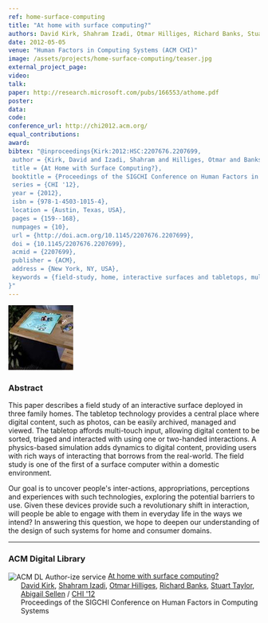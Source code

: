 ```yaml
---
ref: home-surface-computing
title: "At home with surface computing?"
authors: David Kirk, Shahram Izadi, Otmar Hilliges, Richard Banks, Stuart Taylor, Abigail Sellen
date: 2012-05-05
venue: "Human Factors in Computing Systems (ACM CHI)"
image: /assets/projects/home-surface-computing/teaser.jpg
external_project_page: 
video: 
talk: 
paper: http://research.microsoft.com/pubs/166553/athome.pdf
poster: 
data: 
code: 
conference_url: http://chi2012.acm.org/
equal_contributions: 
award: 
bibtex: "@inproceedings{Kirk:2012:HSC:2207676.2207699,
 author = {Kirk, David and Izadi, Shahram and Hilliges, Otmar and Banks, Richard and Taylor, Stuart and Sellen, Abigail},
 title = {At Home with Surface Computing?},
 booktitle = {Proceedings of the SIGCHI Conference on Human Factors in Computing Systems},
 series = {CHI '12},
 year = {2012},
 isbn = {978-1-4503-1015-4},
 location = {Austin, Texas, USA},
 pages = {159--168},
 numpages = {10},
 url = {http://doi.acm.org/10.1145/2207676.2207699},
 doi = {10.1145/2207676.2207699},
 acmid = {2207699},
 publisher = {ACM},
 address = {New York, NY, USA},
 keywords = {field-study, home, interactive surfaces and tabletops, multi-touch, physics-simulation},
}"
---
```


<img class="fullcol" src="/assets/projects/home-surface-computing/teaser.jpg" alt="Teaser-Picture" />

<h3>Abstract</h3>
<p>This paper describes a field study of an interactive surface deployed in three family homes. The tabletop technology provides a central place where digital content, such as photos, can be easily archived, managed and viewed. The tabletop affords multi-touch input, allowing digital content to be sorted, triaged and interacted with using one or two-handed interactions. A physics-based simulation adds dynamics to digital content, providing users with rich ways of interacting that borrows from the real-world. The field study is one of the first of a surface computer within a domestic environment.</p> 
<p>Our goal is to uncover people's inter-actions, appropriations, perceptions and experiences with such technologies, exploring the potential barriers to use. Given these devices provide such a revolutionary shift in interaction, will people be able to engage with them in everyday life in the ways we intend? In answering this question, we hope to deepen our understanding of the design of such systems for home and consumer domains.</p>
<hr />  

    
   
<h3>ACM Digital Library</h3>
<div class="acm_dl">
        <div class="acmdlitem" id="item2207699">
            <img src="http://dl.acm.org/images/oa.gif" alt="ACM DL Author-ize service" style="vertical-align: middle" />
            <a class="a-text-ext" target="_blank" href="http://dl.acm.org/citation.cfm?doid=2207676.2207699" title="At home with surface computing?">At home with surface computing?</a>
            <div style="margin-left: 25px">
                <a class="a-text-ext" target="_blank" href="http://dl.acm.org/author_page.cfm?id=81100166914">David Kirk</a>,
                <a class="a-text-ext" target="_blank" href="http://dl.acm.org/author_page.cfm?id=81328488768">Shahram Izadi</a>,
                <a class="a-text-ext" target="_blank" href="http://dl.acm.org/author_page.cfm?id=81309495440">Otmar Hilliges</a>,
                <a class="a-text-ext" target="_blank" href="http://dl.acm.org/author_page.cfm?id=81100462110">Richard Banks</a>,
                <a class="a-text-ext" target="_blank" href="http://dl.acm.org/author_page.cfm?id=81381590706">Stuart Taylor</a>,
                <a class="a-text-ext" target="_blank" href="http://dl.acm.org/author_page.cfm?id=81100309669">Abigail Sellen</a> / 
                <a class="a-text-ext" target="_blank" href="http://chi2012.acm.org/">CHI '12</a> <br />Proceedings of the SIGCHI Conference on Human Factors in Computing Systems
            </div>
        </div>
</div>      